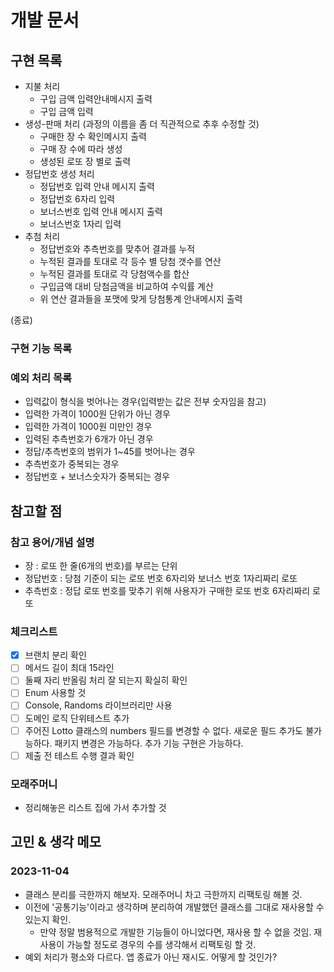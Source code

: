 # 개발 문서

## 구현 목록
- 지불 처리
  - 구입 금액 입력안내메시지 출력
  - 구입 금액 입력
- 생성-판매 처리 (과정의 이름을 좀 더 직관적으로 추후 수정할 것)
  - 구매한 장 수 확인메시지 출력
  - 구매 장 수에 따라 생성
  - 생성된 로또 장 별로 출력 
- 정답번호 생성 처리
  - 정답번호 입력 안내 메시지 출력
  - 정답번호 6자리 입력
  - 보너스번호 입력 안내 메시지 출력
  - 보너스번호 1자리 입력
- 추첨 처리
  - 정답번호와 추측번호를 맞추어 결과를 누적
  - 누적된 결과를 토대로 각 등수 별 당첨 갯수를 연산
  - 누적된 결과를 토대로 각 당첨액수를 합산
  - 구입금액 대비 당첨금액을 비교하여 수익률 계산
  - 위 연산 결과들을 포맷에 맞게 당첨통계 안내메시지 출력

(종료)

### 구현 기능 목록

### 예외 처리 목록
- 입력값이 형식을 벗어나는 경우(입력받는 값은 전부 숫자임을 참고)
- 입력한 가격이 1000원 단위가 아닌 경우
- 입력한 가격이 1000원 미만인 경우
- 입력된 추측번호가 6개가 아닌 경우
- 정답/추측번호의 범위가 1~45를 벗어나는 경우
- 추측번호가 중복되는 경우
- 정답번호 + 보너스숫자가 중복되는 경우

## 참고할 점

### 참고 용어/개념 설명
- 장 : 로또 한 줄(6개의 번호)를 부르는 단위
- 정답번호 : 당첨 기준이 되는 로또 번호 6자리와 보너스 번호 1자리짜리 로또
- 추측번호 : 정답 로또 번호를 맞추기 위해 사용자가 구매한 로또 번호 6자리짜리 로또

### 체크리스트
- [x] 브랜치 분리 확인
- [ ] 메서드 길이 최대 15라인
- [ ] 둘째 자리 반올림 처리 잘 되는지 확실히 확인
- [ ] Enum 사용할 것
- [ ] Console, Randoms 라이브러리만 사용
- [ ] 도메인 로직 단위테스트 추가
- [ ] 주어진 Lotto 클래스의 numbers 필드를 변경할 수 없다. 새로운 필드 추가도 불가능하다. 패키지 변경은 가능하다. 추가 기능 구현은 가능하다.
- [ ] 제출 전 테스트 수행 결과 확인

### 모래주머니
- 정리해놓은 리스트 집에 가서 추가할 것

## 고민 & 생각 메모

### 2023-11-04

- 클래스 분리를 극한까지 해보자. 모래주머니 차고 극한까지 리팩토링 해볼 것. 
- 이전에 '공통기능'이라고 생각하며 분리하여 개발했던 클래스를 그대로 재사용할 수 있는지 확인.
    - 만약 정말 범용적으로 개발한 기능들이 아니었다면, 재사용 할 수 없을 것임. 재사용이 가능할 정도로 경우의 수를 생각해서 리팩토링 할 것.
- 예외 처리가 평소와 다르다. 앱 종료가 아닌 재시도. 어떻게 할 것인가?
